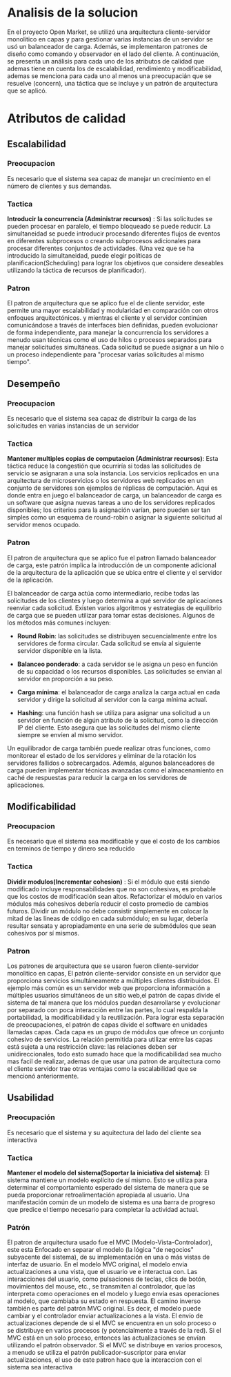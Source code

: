# Analisis de la solucion

En el proyecto Open Market, se utilizó una arquitectura cliente-servidor monolitico en capas y para gestionar varias instancias de un servidor se usó un balanceador de carga. Además, se implementaron patrones de diseño como comando y observador en el lado del cliente. A continuación, se presenta un análisis para cada uno de los atributos de calidad que ademas tiene en cuenta los de escalabilidad, rendimiento y modificabilidad, ademas se menciona para cada uno al menos una preocupacián que se resuelve (concern), una táctica que se incluye y un patrón de arquitectura que se aplicó.


# Atributos de calidad

## Escalabilidad
### Preocupacion
Es necesario que el sistema sea capaz de manejar un crecimiento en el número de clientes y sus demandas.
### Tactica
**Introducir la concurrencia (Administrar recursos)** : Si las solicitudes se pueden procesar en paralelo, el tiempo bloqueado se puede reducir. La simultaneidad se puede introducir procesando diferentes flujos de eventos en diferentes subprocesos o creando subprocesos adicionales para procesar diferentes conjuntos de actividades. (Una vez que se ha introducido la simultaneidad, puede elegir políticas de planificacion(Scheduling) para lograr los objetivos que considere deseables utilizando la táctica de recursos de planificador).
### Patron
El patron de arquitectura que se aplico fue el de cliente servidor, este permite una mayor escalabilidad y modularidad en comparación con otros enfoques arquitectónicos. y mientras el cliente y el servidor continúen comunicándose a través de interfaces bien definidas, pueden evolucionar de forma independiente,
para manejar la concurrencia los servidores a menudo usan técnicas como el uso de hilos o procesos separados para manejar solicitudes simultáneas. Cada solicitud se puede asignar a un hilo o un proceso independiente para "procesar varias solicitudes al mismo tiempo".

## Desempeño

### Preocupacion
Es necesario que el sistema sea capaz de distribuir la carga de las solicitudes en varias instancias de un servidor
### Tactica
**Mantener multiples copias de computacion (Administrar recursos)**: Esta táctica reduce la congestión que ocurriría si todas las solicitudes de servicio se asignaran a una sola instancia. Los servicios replicados en una arquitectura de microservicios o los servidores web replicados en un conjunto de servidores son ejemplos de réplicas de computación. Aqui es donde entra en juego el balanceador de carga, un balanceador de carga es un software que asigna nuevas tareas a uno de los servidores replicados disponibles; los criterios para la asignación varían, pero pueden ser tan simples como un esquema de round-robin o asignar la siguiente solicitud al servidor menos ocupado.
### Patron
El patron de arquitectura que se aplico fue el patron llamado balanceador de carga, este patrón implica la introducción de un componente adicional de la arquitectura de la aplicación que se ubica entre el cliente y el servidor de la aplicación.

El balanceador de carga actúa como intermediario, recibe todas las solicitudes de los clientes y luego determina a qué servidor de aplicaciones reenviar cada solicitud. Existen varios algoritmos y estrategias de equilibrio de carga que se pueden utilizar para tomar estas decisiones. Algunos de los métodos más comunes incluyen:

- **Round Robin**: las solicitudes se distribuyen secuencialmente entre los servidores de forma circular. Cada solicitud se envía al siguiente servidor disponible en la lista.

- **Balanceo ponderado**: a cada servidor se le asigna un peso en función de su capacidad o los recursos disponibles. Las solicitudes se envían al servidor en proporción a su peso.

- **Carga mínima**: el balanceador de carga analiza la carga actual en cada servidor y dirige la solicitud al servidor con la carga mínima actual.

- **Hashing**: una función hash se utiliza para asignar una solicitud a un servidor en función de algún atributo de la solicitud, como la dirección IP del cliente. Esto asegura que las solicitudes del mismo cliente siempre se envíen al mismo servidor.

Un equilibrador de carga también puede realizar otras funciones, como monitorear el estado de los servidores y eliminar de la rotación los servidores fallidos o sobrecargados. Además, algunos balanceadores de carga pueden implementar técnicas avanzadas como el almacenamiento en caché de respuestas para reducir la carga en los servidores de aplicaciones.

## Modificabilidad
### Preocupacion
Es necesario que el sistema sea modificable y que el costo de los cambios en terminos de tiempo y dinero sea reducido
### Tactica
**Dividir modulos(Incrementar cohesion)** : Si el módulo que está siendo modificado incluye responsabilidades que no son cohesivas, es probable que los costos de modificación sean altos. Refactorizar el módulo en varios módulos más cohesivos debería reducir el costo promedio de cambios futuros. Dividir un módulo no debe consistir simplemente en colocar la mitad de las líneas de código en cada submódulo; en su lugar, debería resultar sensata y apropiadamente en una serie de submódulos que sean cohesivos por sí mismos.

### Patron

Los patrones de arquitectura que se usaron fueron cliente-servidor monolitico en capas, El patrón cliente-servidor consiste en un servidor que proporciona servicios simultáneamente a múltiples clientes distribuidos. El ejemplo más común es un servidor web que proporciona información a múltiples usuarios simultáneos de un sitio web,el patrón de capas divide el sistema de tal manera que los módulos puedan desarrollarse y evolucionar por separado con poca interacción entre las partes, lo cual respalda la portabilidad, la modificabilidad y la reutilización. Para lograr esta separación de preocupaciones, el patrón de capas divide el software en unidades llamadas capas. Cada capa es un grupo de módulos que ofrece un conjunto cohesivo de servicios. La relación permitida para utilizar entre las capas está sujeta a una restricción clave: las relaciones deben ser unidireccionales, todo esto sumado hace que la modificabilidad sea mucho mas facil de realizar, ademas de que usar una patron de arquitectura como el cliente servidor trae otras ventajas como la escalabilidad que se mencionó anteriormente.

## Usabilidad

### Preocupación
Es necesario que el sistema y su aquitectura del lado del cliente sea interactiva
### Tactica
 **Mantener el modelo del sistema(Soportar la iniciativa del sistema)**: El sistema mantiene un modelo explícito de sí mismo. Esto se utiliza para determinar el comportamiento esperado del sistema de manera que se pueda proporcionar retroalimentación apropiada al usuario. Una manifestación común de un modelo de sistema es una barra de progreso que predice el tiempo necesario para completar la actividad actual.

### Patrón
El patron de arquitectura usado fue el MVC (Modelo-Vista-Controlador), este esta Enfocado en separar el modelo (la lógica "de negocios" subyacente del sistema), de su implementación en una o más vistas de interfaz de usuario. En el modelo MVC original, el modelo envia actualizaciones a una vista, que el usuario ve e interactua con. Las interacciones del usuario, como pulsaciones de teclas, clics de botón, movimientos del mouse, etc., se transmiten al controlador, que las interpreta como operaciones en el modelo y luego envia esas operaciones al modelo, que cambiaba su estado en respuesta. El camino inverso también es parte del patrón MVC original. Es decir, el modelo puede cambiar y el controlador enviar actualizaciones a la vista. El envío de actualizaciones depende de si el MVC se encuentra en un solo proceso o se distribuye en varios procesos (y potencialmente a través de la red). Si el MVC está en un solo proceso, entonces las actualizaciones se envían utilizando el patrón observador. Si el MVC se distribuye en varios procesos, a menudo se utiliza el patrón publicador-suscriptor para enviar actualizaciones, el uso de este patron hace que la interaccion con el sistema sea interactiva
